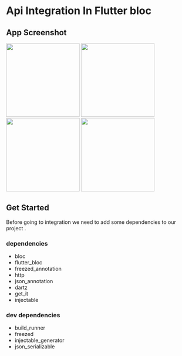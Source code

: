 # Api Integration In Flutter bloc

## App Screenshot

<p float="left">
    <img src="https://ik.imagekit.io/vun0le607a/Github/Flutter_bloc_tutorial_/Api_integration_/Screenshot_20230109-151658_VJOw0o-7j.jpg?ik-sdk-version=javascript-1.4.3&updatedAt=1673257846931" width="200" />
  <img src="https://ik.imagekit.io/vun0le607a/Github/Flutter_bloc_tutorial_/Api_integration_/Screenshot_20230109-151706_eIFc23VgZ.jpg?ik-sdk-version=javascript-1.4.3&updatedAt=1673257846896" width="200" />
  <img src="https://ik.imagekit.io/vun0le607a/Github/Flutter_bloc_tutorial_/Api_integration_/Screenshot_20230109-151710_2TAEdOJ6N.jpg?ik-sdk-version=javascript-1.4.3&updatedAt=1673257846942" width="200" /> 
  <img src="https://ik.imagekit.io/vun0le607a/Github/Flutter_bloc_tutorial_/Api_integration_/Screenshot_20230109-151716_rMYGUbjVdv.jpg?ik-sdk-version=javascript-1.4.3&updatedAt=1673257845013" width="200" />
</p>


## Get Started

Before going to integration we need to add some dependencies to our project .

### dependencies

* bloc
* flutter_bloc
* freezed_annotation
* http
* json_annotation
* dartz
* get_it
* injectable

### dev dependencies

* build_runner
* freezed
* injectable_generator
* json_serializable



